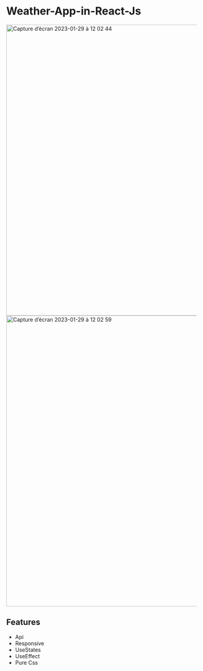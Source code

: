 # Weather-App-in-React-Js

<img width="770" alt="Capture d’écran 2023-01-29 à 12 02 44" src="https://user-images.githubusercontent.com/94567706/215318990-e0561fd3-d86f-4e1f-87e4-8d359cfb8b56.png">
<img width="770" alt="Capture d’écran 2023-01-29 à 12 02 59" src="https://user-images.githubusercontent.com/94567706/215319003-849d16ed-b822-4abc-b99a-727dee456627.png">

## Features

- Api
- Responsive
- UseStates
- UseEffect
- Pure Css
